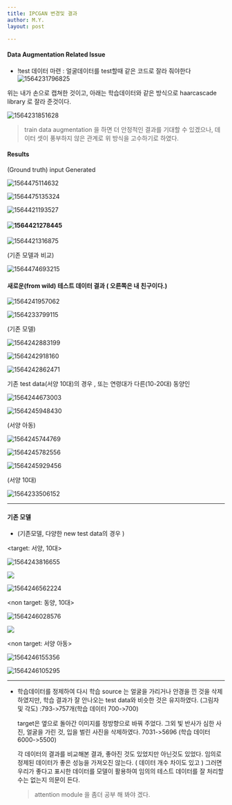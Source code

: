 ```yaml
---
title: IPCGAN 변경및 결과
author: M.Y.
layout: post

---
```








#### Data Augmentation Related Issue

- !test 데이터 마련 : 얼굴데이터를 test할때 같은 코드로 잘라 줘야한다 ![1564231796825](./images/markdown_img/1564231796825.png)

위는 내가 손으로 캡쳐한 것이고, 아래는 학습데이터와 같은 방식으로 haarcascade library 로 잘라 준것이다.

![1564231851628](C:\Users\myson\AppData\Roaming\Typora\typora-user-images\1564231851628.png)

> train data augmentation 을 하면 더 안정적인 결과를 기대할 수 있겠으나, 데이터 셋이 풍부하지 않은 관계로 위 방식을 고수하기로 하였다. 

####   

#### Results

 (Ground truth)															              input 								Generated	

![1564475114632](./images/markdown_img/1564475114632.png)

![1564475135324](./images/markdown_img/1564475135324.png)

![1564421193527](./images/markdown_img/1564421193527.png)

#### ![1564421278445](./images/markdown_img/1564421278445.png)

![1564421316875](./images/markdown_img/1564421316875.png)



(기존 모델과 비교)

![1564474693215](./images/markdown_img/1564474693215.png)



#### 새로운(from wild) 테스트 데이터 결과 ( 오른쪽은 내 친구이다.)

![1564241957062](./images/markdown_img/1564241957062.png)

![1564233799115](./images/markdown_img/1564233799115.png)

(기존 모델)

![1564242883199](./images/markdown_img/1564242883199.png)

![1564242918160](./images/markdown_img/1564242918160.png)

![1564242862471](./images/markdown_img/1564242862471.png)





<non target new data>기존 test data(서양 10대)의 경우 , 또는 연령대가 다른(10-20대) 동양인

![1564244673003](./images/markdown_img/1564244673003.png)

![1564245948430](./images/markdown_img/1564245948430.png)

(서양 아동)

![1564245744769](./images/markdown_img/1564245744769.png)

![1564245782556](./images/markdown_img/1564245782556.png)

![1564245929456](./images/markdown_img/1564245929456.png)



(서양 10대)

![1564233506152](./images/markdown_img/1564233506152.png)







------

#### 기존 모델

-  (기존모델, 다양한 new test data의 경우 )

  <target: 서양, 10대> 

  ![1564243816655](./images/markdown_img/1564243816655.png)

  

  ![](./images/markdown_img/1564243850624.png)

  ![1564246562224](./images/markdown_img/1564246562224.png)



<non target: 동양, 10대>



![1564246028576](./images/markdown_img/1564246028576.png)

![](./images/markdown_img/1564244736615.png)

<non target: 서양 아동>

![1564246155356](./images/markdown_img/1564246155356.png)

![1564246105295](./images/markdown_img/1564246105295.png)

------





- 학습데이터를 정제하여 다시 학습  source 는 얼굴을 가리거나 안경을 낀 것을 삭제하였지만, 학습 결과가 잘 안나오는 test data와 비슷한 것은 유지하였다. (그림자 및 각도) :793->757개(학습 데이터 700->700)

  target은  옆으로 돌아간 이미지를 정방향으로 바꿔 주었다. 그외 빛 반사가 심한 사진, 얼굴을 가린 것, 입을 벌린 사진을 삭제하였다. 7031->5696 (학습 데이터 6000->5500)

  각 데이터의 결과를 비교해본 결과,  좋아진 것도 있었지만 아닌것도 있었다. 임의로 정제된 데이터가 좋은 성능을 가져오진 않는다. ( 데이터 개수 차이도 있고 )  그러면 우리가 좋다고 표시한 데이터를 모델이 활용하여 임의의 테스트 데이터를 잘 처리할 수는 없는지 의문이 든다.

  > attention module 을 좀더 공부 해 봐야 겠다.

